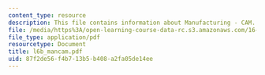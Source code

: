 ```yaml
---
content_type: resource
description: This file contains information about Manufacturing - CAM.
file: /media/https%3A/open-learning-course-data-rc.s3.amazonaws.com/16-810-engineering-design-and-rapid-prototyping-january-iap-2007/87f2de56f4b713b5b408a2fa05de14ee_l6b_mancam.pdf
file_type: application/pdf
resourcetype: Document
title: l6b_mancam.pdf
uid: 87f2de56-f4b7-13b5-b408-a2fa05de14ee
---
```

